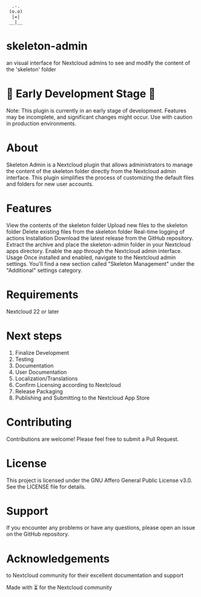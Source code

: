       .-.
     (o.o)
      |=|
     __|__
# skeleton-admin
an visual interface for Nextcloud admins to see and modify the content of the 'skeleton' folder

# 🚧 Early Development Stage 🚧
Note: This plugin is currently in an early stage of development. Features may be incomplete, and significant changes might occur. Use with caution in production environments.

# About
Skeleton Admin is a Nextcloud plugin that allows administrators to manage the content of the skeleton folder directly from the Nextcloud admin interface. This plugin simplifies the process of customizing the default files and folders for new user accounts.

# Features
View the contents of the skeleton folder
Upload new files to the skeleton folder
Delete existing files from the skeleton folder
Real-time logging of actions
Installation
Download the latest release from the GitHub repository.
Extract the archive and place the skeleton-admin folder in your Nextcloud apps directory.
Enable the app through the Nextcloud admin interface.
Usage
Once installed and enabled, navigate to the Nextcloud admin settings. You'll find a new section called "Skeleton Management" under the "Additional" settings category.

# Requirements
Nextcloud 22 or later

# Next steps
1. Finalize Development
1. Testing
1. Documentation
1. User Documentation
1. Localization/Translations
1. Confirm Licensing according to Nextcloud
1. Release Packaging
1. Publishing and Submitting to the Nextcloud App Store

# Contributing
Contributions are welcome! Please feel free to submit a Pull Request.

# License
This project is licensed under the GNU Affero General Public License v3.0. See the LICENSE file for details.

# Support
If you encounter any problems or have any questions, please open an issue on the GitHub repository.

# Acknowledgements
to Nextcloud community for their excellent documentation and support


Made with ⏳ for the Nextcloud community
